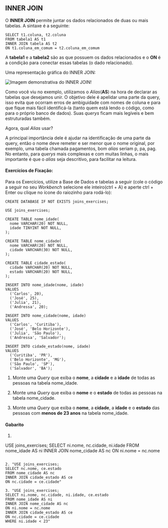 ## INNER JOIN

O **INNER JOIN** permite juntar os dados relacionados de duas ou mais tabelas. A sintaxe é a seguinte:

```
SELECT t1.coluna, t2.coluna 
FROM tabela1 AS t1
INNER JOIN tabela AS t2
ON t1.coluna_em_comum = t2.coluna_em_comum
```

A **tabela1** e a **tabela2** são as que possuem os dados relacionados e o **ON** é a condição para conectar essas tabelas (o dado relacionado).

Uma representação gráfica do INNER JOIN:

![Imagem demonstrativa do INNER JOIN!](https://s3.us-east-2.amazonaws.com/assets.app.betrybe.com/back-end/sql/images/innerjoin-dcdd0d7b81d1843386871875fc408dd4.png)

Como você viu no exemplo, utilizamos o *Alias*(**AS**) na hora de declarar as tabelas que desejamos unir. O objetivo dele é apelidar uma parte da query, isso evita que ocorram erros de ambiguidade com nomes de coluna e para que fique mais fácil identificá-la (tanto quem está lendo o código, como para o próprio banco de dados). Suas *querys* ficam mais legíveis e bem estruturadas também.

Agora, qual *Alias* usar?

A principal importância dele é ajudar na identificação de uma parte da query, então o nome deve remeter e ser menor que o nome original, por exemplo, uma tabela chamada pagamentos, bom *alias* seriam p, pa, pag. No entanto, para *querys* mais complexas e com muitas linhas, o mais importante é que o *alias* seja descritivo, para facilitar na leitura.


#### Exercícios de Fixação:

Para os Exercícios, utilize a Base de Dados e tabelas a seguir (cole o código a seguir no seu *Workbench* selecione ele inteiro(ctrl + A) e aperte ctrl + Enter ou clique no ícone do raiozinho para rodá-lo):

```
CREATE DATABASE IF NOT EXISTS joins_exercises;

USE joins_exercises;

CREATE TABLE nome_idade(
  nome VARCHAR(20) NOT NULL,
  idade TINYINT NOT NULL,
);

CREATE TABLE nome_cidade(
  nome VARCHAR(20) NOT NULL,
  cidade VARCHAR(30) NOT NULL,
);

CREATE TABLE cidade_estado(
  cidade VARCHAR(20) NOT NULL,
  estado VARCHAR(20) NOT NULL,
);

INSERT INTO nome_idade(nome, idade)
VALUES
  ('Carlos', 20),
  ('José', 25),
  ('Julia', 21),
  ('Andressa', 20);

INSERT INTO nome_cidade(nome, idade)
VALUES
  ('Carlos', 'Curitiba'),
  ('José', 'Belo Horizonte'),
  ('Julia', 'São Paulo'),
  ('Andressa', 'Salvador');

INSERT INTO cidade_estado(nome, idade)
VALUES
  ('Curitiba', 'PR'),
  ('Belo Horizonte', 'MG'),
  ('São Paulo', 'SP'),
  ('Salvador', 'BA');
 ```

  1. Monte uma *Query* que exiba o **nome**, a **cidade** e a **idade** de todas as pessoas na tabela nome_idade.

  2. Monte uma *Query* que exiba o **nome** e o **estado** de todas as pessoas na tabela nome_cidade.

  3. Monte uma *Query* que exiba o **nome**, a **cidade**, a **idade** e o **estado** das pessoas com **menos de 23 anos** na tabela nome_idade.

  #### Gabarito

  1. ```
  USE joins_exercises;
  SELECT ni.nome, nc.cidade, ni.idade 
  FROM nome_idade AS ni
  INNER JOIN nome_cidade AS nc
  ON ni.nome = nc.nome
  ```

  2. "USE joins_exercises;
  SELECT nc.nome, ce.estado
  FROM nome_cidade AS nc
  INNER JOIN cidade_estado AS ce
  ON nc.cidade = ce.cidade"

  3. "USE joins_exercises;
  SELECT ni.nome, nc.cidade, ni.idade, ce.estado
  FROM nome_idade AS ni
  INNER JOIN nome_cidade AS nc
  ON ni.nome = nc.nome
  INNER JOIN cidade_estado AS ce
  ON nc.cidade = ce.cidade
  WHERE ni.idade < 23"
